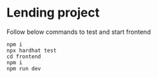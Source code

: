# Lending project

Follow below commands to test and start frontend 

```shell
npm i
npx hardhat test
cd frontend
npm i
npm run dev
```
